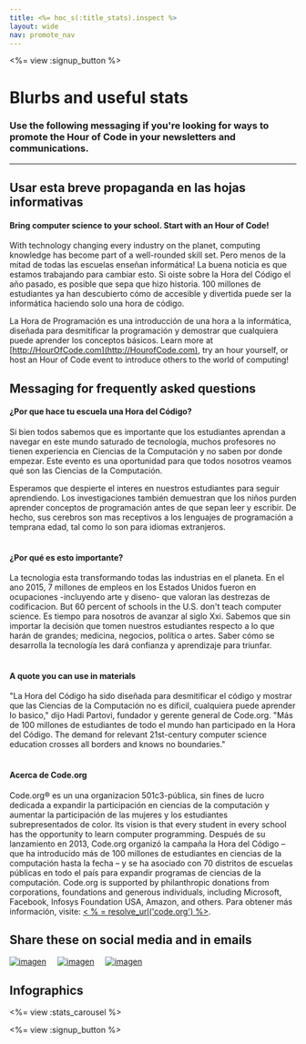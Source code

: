 ```yaml
---
title: <%= hoc_s(:title_stats).inspect %>
layout: wide
nav: promote_nav
---
```



<a id="blurb"></a>

<%= view :signup_button %>

# Blurbs and useful stats

### Use the following messaging if you're looking for ways to promote the Hour of Code in your newsletters and communications.

---

## Usar esta breve propaganda en las hojas informativas

#### Bring computer science to your school. Start with an Hour of Code!

With technology changing every industry on the planet, computing knowledge has become part of a well-rounded skill set. Pero menos de la mitad de todas las escuelas enseñan informática! La buena noticia es que estamos trabajando para cambiar esto. Si oiste sobre la Hora del Código el año pasado, es posible que sepa que hizo historia. 100 millones de estudiantes ya han descubierto cómo de accesible y divertida puede ser la informática haciendo solo una hora de código.

La Hora de Programación es una introducción de una hora a la informática, diseñada para desmitificar la programación y demostrar que cualquiera puede aprender los conceptos básicos. Learn more at [http://HourOfCode.com](http://HourofCode.com), try an hour yourself, or host an Hour of Code event to introduce others to the world of computing!

## Messaging for frequently asked questions

#### ¿Por que hace tu escuela una Hora del Código?

Si bien todos sabemos que es importante que los estudiantes aprendan a navegar en este mundo saturado de tecnología, muchos profesores no tienen experiencia en Ciencias de la Computación y no saben por donde empezar. Este evento es una oportunidad para que todos nosotros veamos qué son las Ciencias de la Computación.

Esperamos que despierte el interes en nuestros estudiantes para seguir aprendiendo. Los investigaciones también demuestran que los niños purden aprender conceptos de programación antes de que sepan leer y escribir. De hecho, sus cerebros son mas receptivos a los lenguajes de programación a temprana edad, tal como lo son para idiomas extranjeros. <br /> <br />

#### ¿Por qué es esto importante?

La tecnologia esta transformando todas las industrias en el planeta. En el ano 2015, 7 millones de empleos en los Estados Unidos fueron en ocupaciones -incluyendo arte y diseno- que valoran las destrezas de codificacion. But 60 percent of schools in the U.S. don't teach computer science. Es tiempo para nosotros de avanzar al siglo Xxi. Sabemos que sin importar la decisión que tomen nuestros estudiantes respecto a lo que harán de grandes; medicina, negocios, política o artes. Saber cómo se desarrolla la tecnología les dará confianza y aprendizaje para triunfar. <br /> <br />

#### A quote you can use in materials

"La Hora del Código ha sido diseñada para desmitificar el código y mostrar que las Ciencias de la Computación no es dificil, cualquiera puede aprender lo basico," dijo Hadi Partovi, fundador y gerente general de Code.org. "Más de 100 millones de estudiantes de todo el mundo han participado en la Hora del Código. The demand for relevant 21st-century computer science education crosses all borders and knows no boundaries." <br /> <br />

#### Acerca de Code.org

Code.org® es un una organizacion 501c3-pública, sin fines de lucro dedicada a expandir la participación en ciencias de la computación y aumentar la participación de las mujeres y los estudiantes subrepresentados de color. Its vision is that every student in every school has the opportunity to learn computer programming. Después de su lanzamiento en 2013, Code.org organizó la campaña la Hora del Código – que ha introducido más de 100 millones de estudiantes en ciencias de la computación hasta la fecha – y se ha asociado con 70 distritos de escuelas públicas en todo el país para expandir programas de ciencias de la computación. Code.org is supported by philanthropic donations from corporations, foundations and generous individuals, including Microsoft, Facebook, Infosys Foundation USA, Amazon, and others. Para obtener más información, visite: [ < % = resolve_url('code.org') %>](<%= resolve_url('https://code.org') %>).

## Share these on social media and in emails

[![imagen](/images/social-media//fit-250/social-1.png)](/images/social-media/social-1.png)&nbsp;&nbsp;&nbsp;&nbsp; [![imagen](/images/social-media/fit-250/social-2.png)](/images/social-media/social-2.png)&nbsp;&nbsp;&nbsp;&nbsp; [![imagen](/images/social-media/fit-250/social-3.png)](/images/social-media/social-3.png)&nbsp;&nbsp;&nbsp;&nbsp;

<a id="infographics"></a>

## Infographics

<%= view :stats_carousel %>

<%= view :signup_button %>